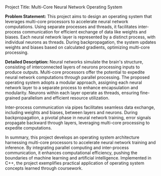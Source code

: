 Project Title: Multi-Core Neural Network Operating System

**Problem Statement:**
This project aims to design an operating system that leverages multi-core processors to accelerate neural network computations. Using separate processes and threads, it facilitates inter-process communication for efficient exchange of data like weights and biases. Each neural network layer is represented by a distinct process, with individual neurons as threads. During backpropagation, the system updates weights and biases based on calculated gradients, optimizing multi-core processing.

**Detailed Description:**
Neural networks simulate the brain's structure, consisting of interconnected layers of neurons processing inputs to produce outputs. Multi-core processors offer the potential to expedite neural network computations through parallel processing. The proposed operating system adopts a modular approach, assigning each neural network layer to a separate process to enhance encapsulation and modularity. Neurons within each layer operate as threads, ensuring fine-grained parallelism and efficient resource utilization.

Inter-process communication via pipes facilitates seamless data exchange, including weights and biases, between layers and neurons. During backpropagation, a pivotal phase in neural network training, error signals propagate backward through layers, leveraging multi-core processing to expedite computations. 

In summary, this project develops an operating system architecture harnessing multi-core processors to accelerate neural network training and inference. By integrating parallel computing and inter-process communication, it enhances computational efficiency, pushing the boundaries of machine learning and artificial intelligence. Implemented in C++, the project exemplifies practical application of operating system concepts learned through coursework.
